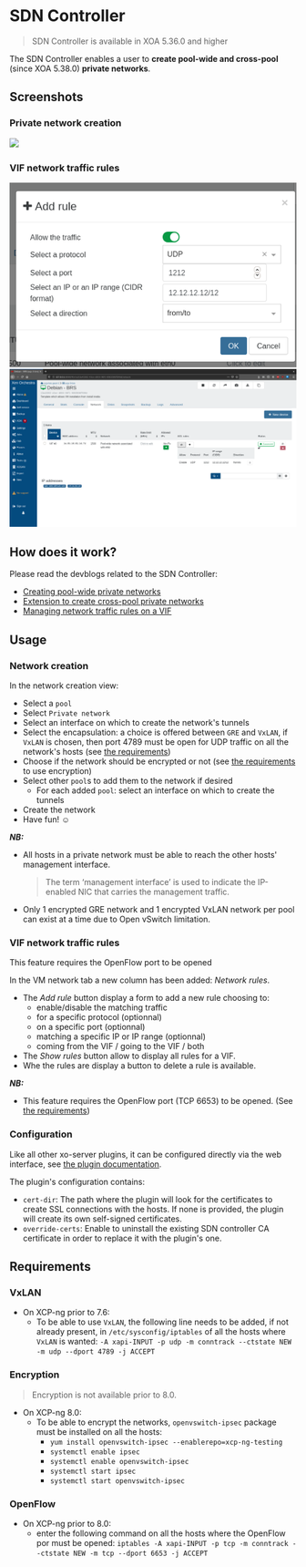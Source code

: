 # SDN Controller

> SDN Controller is available in XOA 5.36.0 and higher

The SDN Controller enables a user to **create pool-wide and cross-pool** (since XOA 5.38.0) **private networks**.

## Screenshots

### Private network creation

![](./assets/sdn-controller.png)

### VIF network traffic rules

![](./assets/add-rule.png)
![](./assets/show-rules.png)

## How does it work?

Please read the devblogs related to the SDN Controller:

- [Creating pool-wide private networks](https://xen-orchestra.com/blog/xo-sdn-controller/)
- [Extension to create cross-pool private networks](https://xen-orchestra.com/blog/devblog-3-extending-the-sdn-controller/)
- [Managing network traffic rules on a VIF]()

## Usage

### Network creation

In the network creation view:

- Select a `pool`
- Select `Private network`
- Select an interface on which to create the network's tunnels
- Select the encapsulation: a choice is offered between `GRE` and `VxLAN`, if `VxLAN` is chosen, then port 4789 must be open for UDP traffic on all the network's hosts (see [the requirements](#vxlan))
- Choose if the network should be encrypted or not (see [the requirements](#encryption) to use encryption)
- Select other `pool`s to add them to the network if desired
  - For each added `pool`: select an interface on which to create the tunnels
- Create the network
- Have fun! ☺

**_NB:_**

- All hosts in a private network must be able to reach the other hosts' management interface.
  > The term ‘management interface’ is used to indicate the IP-enabled NIC that carries the management traffic.
- Only 1 encrypted GRE network and 1 encrypted VxLAN network per pool can exist at a time due to Open vSwitch limitation.

### VIF network traffic rules

This feature requires the OpenFlow port to be opened

In the VM network tab a new column has been added: _Network rules_.

- The _Add rule_ button display a form to add a new rule choosing to:
  - enable/disable the matching traffic
  - for a specific protocol (optionnal)
  - on a specific port (optionnal)
  - matching a specific IP or IP range (optionnal)
  - coming from the VIF / going to the VIF / both
- The _Show rules_ button allow to display all rules for a VIF.
- Whe the rules are display a button to delete a rule is available.

**_NB:_**

- This feature requires the OpenFlow port (TCP 6653) to be opened. (See [the requirements](#openflow))

### Configuration

Like all other xo-server plugins, it can be configured directly via
the web interface, see [the plugin documentation](https://xen-orchestra.com/docs/plugins.html).

The plugin's configuration contains:

- `cert-dir`: The path where the plugin will look for the certificates to create SSL connections with the hosts.
  If none is provided, the plugin will create its own self-signed certificates.
- `override-certs`: Enable to uninstall the existing SDN controller CA certificate in order to replace it with the plugin's one.

## Requirements

### VxLAN

- On XCP-ng prior to 7.6:
  - To be able to use `VxLAN`, the following line needs to be added, if not already present, in `/etc/sysconfig/iptables` of all the hosts where `VxLAN` is wanted: `-A xapi-INPUT -p udp -m conntrack --ctstate NEW -m udp --dport 4789 -j ACCEPT`

### Encryption

> Encryption is not available prior to 8.0.

- On XCP-ng 8.0:
  - To be able to encrypt the networks, `openvswitch-ipsec` package must be installed on all the hosts:
    - `yum install openvswitch-ipsec --enablerepo=xcp-ng-testing`
    - `systemctl enable ipsec`
    - `systemctl enable openvswitch-ipsec`
    - `systemctl start ipsec`
    - `systemctl start openvswitch-ipsec`

### OpenFlow

- On XCP-ng prior to 8.0:
  - enter the following command on all the hosts where the OpenFlow por must be opened:
    `iptables -A xapi-INPUT -p tcp -m conntrack --ctstate NEW -m tcp --dport 6653 -j ACCEPT`
